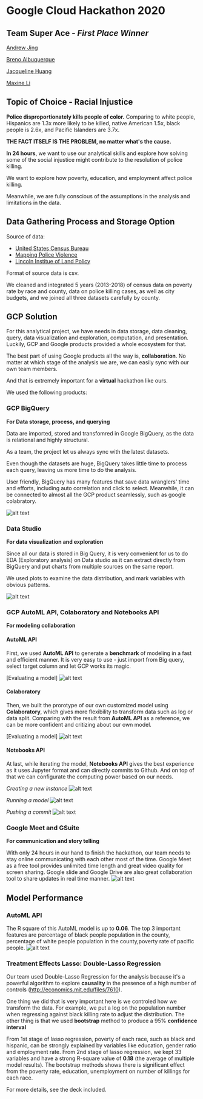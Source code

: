# Google Cloud Hackathon 2020

## Team Super Ace - *First Place Winner*

[Andrew Jing](https://github.com/andrewjing404)

[Breno Albuquerque](https://www.linkedin.com/in/brenoea/)

[Jacqueline Huang](https://github.com/JacquelineHSH)

[Maxine Li](https://github.com/Mengsha-Li)



## Topic of Choice - Racial Injustice
**Police disproportionately kills people of color.** Comparing to white people, Hispanics are 1.3x more likely to be killed, native American 1.5x, black people is 2.6x, and Pacific Islanders are 3.7x.

**THE FACT ITSELF IS THE PROBLEM, no matter what's the cause.**

**In 24 hours**, we want to use our analytical skills and explore how solving some of the social injustice might contribute to the resolution of police killing. 

We want to explore how poverty, education, and employment affect police killing. 

Meanwhile, we are fully conscious of the assumptions in the analysis and limitations in the data.

## Data Gathering Process and Storage Option
Source of data:
- [United States Census Bureau](https://www.census.gov/ "United States Census Bureau")
- [Mapping Police Violence](https://mappingpoliceviolence.org/ "Mapping Police Violence")
- [Lincoln Institue of Land Policy](https://www.lincolninst.edu/)

Format of source data is csv. 

We cleaned and integrated 5 years (2013-2018) of census data on poverty rate by race and county, data on police killing cases, as well as city budgets, and we joined all three datasets carefully by county. 


## GCP Solution
For this analytical project, we have needs in data storage, data cleaning, query, data visualization and exploration, computation, and presentation. Luckily, GCP and Google products provided a whole ecosystem for that.

The best part of using Google products all the way is, **collaboration**. No matter at which stage of the analysis we are, we can easily sync with our own team members. 

And that is extremely important for a **virtual** hackathon like ours. 


We used the following products: 

### GCP BigQuery
**For Data storage, process, and querying**

Data are imported, stored and transfomred in Google BigQuery, as the data is relational and highly structural.

As a team, the project let us always sync with the latest datasets. 

Even though the datasets are huge, BigQuery takes little time to process each query, leaving us more time to do the analysis. 

User friendly, BigQuery has many features that save data wranglers' time and efforts, including auto correlation and click to select. Meanwhile, it can be connected to almost all the GCP product seamlessly, such as google colabratory. 

![alt text](https://github.com/Mengsha-Li/gcphackathorn_superace/blob/master/GCP%20Screenshots/BigQuery.png?raw=true)

### Data Studio 
**For data visualization and exploration**

Since all our data is stored in Big Query, it is very convenient for us to do EDA (Exploratory analysis) on Data studio as it can extract directly from BigQuery and put charts from multiple sources on the same report.

We used plots to examine the data distribution, and mark variables with obvious patterns.  
 
![alt text](https://github.com/Mengsha-Li/gcphackathorn_superace/blob/master/GCP%20Screenshots/Data%20Studio.png?raw=true)


### GCP AutoML API,  Colaboratory and Notebooks API  
**For modeling collaboration**

#### AutoML API
First, we used **AutoML API** to generate a **benchmark** of modeling in a fast and efficient manner. It is very easy to use -  just import from Big query, select target column and let GCP works its magic. 

[Evaluating a model]
![alt text](https://github.com/Mengsha-Li/gcphackathorn_superace/blob/master/GCP%20Screenshots/AutoML%20test.png?raw=true)

#### Colaboratory
Then, we built the prorotype of our own customized model using **Colaboratory**, which gives more flexibility to transform data such as log or data split. Comparing with the result from **AutoML API** as a reference, we can be more confident and critizing about our own model.

[Evaluating a model]
![alt text](https://github.com/Mengsha-Li/gcphackathorn_superace/blob/master/GCP%20Screenshots/Colab.png?raw=true)

#### Notebooks API
At last, while iterating the model, **Notebooks API** gives the best experience as it uses Jupyter format and can directly commits to Github. And on top of that we can configurate the computing power based on our needs. 


*Creating a new instance*
![alt text](https://github.com/Mengsha-Li/gcphackathorn_superace/blob/master/GCP%20Screenshots/AI%20Platform%20-%20Notebook%20Instance.png?raw=true)

*Running a model*
![alt text](https://github.com/Mengsha-Li/gcphackathorn_superace/blob/master/GCP%20Screenshots/AI%20Platform%20-%20Notebook.png?raw=true)

*Pushing a commit*
![alt text](https://github.com/Mengsha-Li/gcphackathorn_superace/blob/master/GCP%20Screenshots/AI%20Platform%20-%20Git%20Push.png?raw=true)


### Google Meet and GSuite
**For communication and story telling**

With only 24 hours in our hand to finish the hackathon, our team needs to stay online communicating with each other most of the time. Google Meet as a free tool provides unlimited time length and great video quality for screen sharing. 
Google slide and Google Drive are also great collaboration tool to share updates in real time manner. 
![alt text](https://github.com/Mengsha-Li/gcphackathorn_superace/blob/master/GCP%20Screenshots/Google%20Slide.png?raw=true)


## Model Performance

### AutoML API 
The R square of this AutoML model is up to **0.06**. The top 3 important features are percentage of black people population in the county,  percentage of white people population in the county,poverty rate of pacific people.
![alt text](https://github.com/Mengsha-Li/gcphackathorn_superace/blob/master/GCP%20Screenshots/AutoML%20percent%20result.png?raw=true)


### Treatment Effects Lasso: Double-Lasso Regression

Our team used Double-Lasso Regression for the analysis because it's a powerful algorithm to explore **causality** in the presence of a high number of controls (http://economics.mit.edu/files/7610). 

One thing we did that is very important here is we controled how we transform the data. For example, we put a log on the population number when regressing against black killing rate to adjust the distribution. The other thing is that we used **bootstrap** method to produce a 95% **confidence interval**

From 1st stage of lasso regression, poverty of each race, such as black and hispanic, can be strongly explained by variables like education, gender ratio and employment rate. From 2nd stage of lasso regression, we kept 33 variables and have a strong R-square value of **0.18** (the average of multiple model results). The bootstrap methods shows there is significant effect from the poverty rate, education, unemployment on number of killings for each race. 

For more details, see the deck included. 
